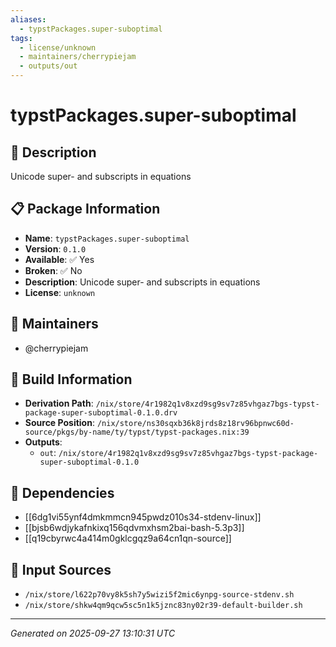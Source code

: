 ```yaml
---
aliases:
  - typstPackages.super-suboptimal
tags:
  - license/unknown
  - maintainers/cherrypiejam
  - outputs/out
---
```


# typstPackages.super-suboptimal

## 📝 Description

Unicode super- and subscripts in equations

## 📋 Package Information

- **Name**: `typstPackages.super-suboptimal`
- **Version**: `0.1.0`
- **Available**: ✅ Yes
- **Broken**: ✅ No
- **Description**: Unicode super- and subscripts in equations
- **License**: `unknown`
## 👥 Maintainers

- @cherrypiejam


## 🔧 Build Information

- **Derivation Path**: `/nix/store/4r1982q1v8xzd9sg9sv7z85vhgaz7bgs-typst-package-super-suboptimal-0.1.0.drv`
- **Source Position**: `/nix/store/ns30sqxb36k8jrds8z18rv96bpnwc60d-source/pkgs/by-name/ty/typst/typst-packages.nix:39`
- **Outputs**:
  - `out`:  `/nix/store/4r1982q1v8xzd9sg9sv7z85vhgaz7bgs-typst-package-super-suboptimal-0.1.0`

## 🔗 Dependencies

- [[6dg1vi55ynf4dmkmmcn945pwdz010s34-stdenv-linux]]
- [[bjsb6wdjykafnkixq156qdvmxhsm2bai-bash-5.3p3]]
- [[q19cbyrwc4a414m0gklcgqz9a64cn1qn-source]]

## 📁 Input Sources

- `/nix/store/l622p70vy8k5sh7y5wizi5f2mic6ynpg-source-stdenv.sh`
- `/nix/store/shkw4qm9qcw5sc5n1k5jznc83ny02r39-default-builder.sh`

---
*Generated on 2025-09-27 13:10:31 UTC*
